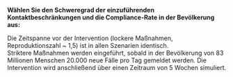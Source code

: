 **Wählen Sie den Schweregrad der einzuführenden Kontaktbeschränkungen und die Compliance-Rate in der Bevölkerung aus:**


Die Zeitspanne vor der Intervention (lockere Maßnahmen, Reproduktionszahl ~ 1,5) ist in allen Szenarien identisch.  
Striktere Maßnahmen werden eingeführt, sobald in der Bevölkerung von 83 Millionen Menschen 20.000 neue Fälle pro Tag gemeldet werden. Die Intervention wird anschließend über einen Zeitraum von 5 Wochen simuliert.
